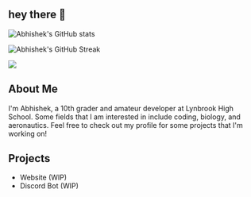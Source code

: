 ## hey there 👋

![Abhishek's GitHub stats](https://github-readme-stats.vercel.app/api?username=abhish127&theme=blueberry)

![Abhishek's GitHub Streak](https://github-readme-streak-stats.herokuapp.com/?theme=blueberry&user=abhish127)

![](https://komarev.com/ghpvc/?username=abhish127)

## About Me
I'm Abhishek, a 10th grader and amateur developer at Lynbrook High School. Some fields that I am interested in include coding, biology, and aeronautics. 
Feel free to check out my profile for some projects that I'm working on!

## Projects
* Website (WIP)
* Discord Bot (WIP)


<!--
**abhish127/abhish127** is a ✨ _special_ ✨ repository because its `README.md` (this file) appears on your GitHub profile.

Here are some ideas to get you started:

- 🔭 I’m currently working on ...
- 🌱 I’m currently learning ...
- 👯 I’m looking to collaborate on ...
- 🤔 I’m looking for help with ...
- 💬 Ask me about ...
- 📫 How to reach me: ...
- 😄 Pronouns: ...
- ⚡ Fun fact: ...
-->

